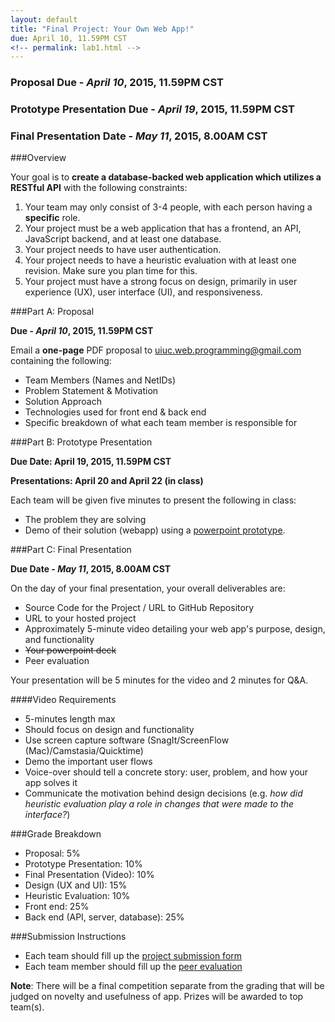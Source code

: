 ```yaml
---
layout: default
title: "Final Project: Your Own Web App!"
due: April 10, 11.59PM CST
<!-- permalink: lab1.html -->
---
```

### Proposal Due - *April 10*, 2015, 11.59PM CST
### Prototype Presentation Due - *April 19*, 2015, 11.59PM CST
### Final Presentation Date - *May 11*, 2015, 8.00AM CST

###Overview

Your goal is to **create a database-backed web application which utilizes a RESTful API** with the following constraints:

1. Your team may only consist of 3-4 people, with each person having a **specific** role.
2. Your project must be a web application that has a frontend, an API, JavaScript backend, and at least one database.
3. Your project needs to have user authentication.
4. Your project needs to have a heuristic evaluation with at least one revision. Make sure you plan time for this.
5. Your project must have a strong focus on design, primarily in user experience (UX), user interface (UI), and responsiveness.

###Part A: Proposal

**Due - *April 10*, 2015, 11.59PM CST**

Email a **one-page** PDF proposal to [uiuc.web.programming@gmail.com](mailto:uiuc.web.programming@gmail.com) containing the following:

+ Team Members (Names and NetIDs)
+ Problem Statement & Motivation
+ Solution Approach
+ Technologies used for front end & back end
+ Specific breakdown of what each team member is responsible for

###Part B: Prototype Presentation

**Due Date: April 19, 2015, 11.59PM CST**

**Presentations: April 20 and April 22 (in class)**

Each team will be given five minutes to present the following in class:

+ The problem they are solving
+ Demo of their solution (webapp) using a [powerpoint prototype](http://boxesandarrows.com/interactive-prototypes-with-powerpoint/).

###Part C: Final Presentation

**Due Date - *May 11*, 2015, 8.00AM CST**

On the day of your final presentation, your overall deliverables are:

+ Source Code for the Project / URL to GitHub Repository
+ URL to your hosted project
+ Approximately 5-minute video detailing your web app's purpose, design, and functionality
+ ~~Your powerpoint deck~~
+ Peer evaluation

Your presentation will be 5 minutes for the video and 2 minutes for Q&amp;A.

####Video Requirements
+ 5-minutes length max
+ Should focus on design and functionality
+ Use screen capture software (SnagIt/ScreenFlow (Mac)/Camstasia/Quicktime) 
+ Demo the important user flows
+ Voice-over should tell a concrete story: user, problem, and how your app solves it
+ Communicate the motivation behind design decisions (e.g. _how did heuristic evaluation play a role in changes that were made to the interface?_)

###Grade Breakdown

+ Proposal: 5%
+ Prototype Presentation: 10%
+ Final Presentation (Video): 10%
+ Design (UX and UI): 15%
+ Heuristic Evaluation: 10%
+ Front end: 25%
+ Back end (API, server, database): 25%

###Submission Instructions
+ Each team should fill up the [project submission form](https://docs.google.com/forms/d/1brvBOy84rnTvGwEir4xpO7oTl_bgDxOTmSnIcU-v7r8/viewform?usp=send_form)
+ Each team member should fill up the [peer evaluation](https://docs.google.com/forms/d/1QIUinkORsJF0xZMcfuVnfFQdav7lU4SUZHx8atQ3sCw/viewform?usp=send_form)

**Note**: There will be a final competition separate from the grading that will be judged on novelty and usefulness of app. Prizes will be awarded to top team(s).
